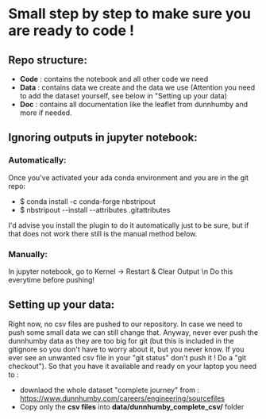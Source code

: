 # Small step by step to make sure you are ready to code ! 


## Repo structure: 
- **Code** : contains the notebook and all other code we need
- **Data** : contains data we create and the data we use (Attention you need to add the dataset yourself, see below in "Setting up your data)
- **Doc** : contains all documentation like the leaflet from dunnhumby and more if needed. 


## Ignoring outputs in jupyter notebook: 

### Automatically: 
Once you've activated your ada conda environment and you are in the git repo: 

- $ conda install -c conda-forge nbstripout 
- $ nbstripout --install --attributes .gitattributes


I'd advise you install the plugin to do it automatically just to be sure, but if that does not work there still is the manual method below. 

### Manually: 
In jupyter notebook, go to Kernel -> Restart & Clear Output \n
Do this everytime before pushing!


## Setting up your data:
Right now, no csv files are pushed to our repository. In case we need to push some small data we can still change that. Anyway, never ever push the dunnhumby data as they are too big for git (but this is included in the gitignore so you don't have to worry about it, but you never know. If you ever see an unwanted csv file in your "git status" don't push it ! Do a "git checkout"). So that you have it available and ready on your laptop you need to : 
- downlaod the whole dataset "complete journey" from : https://www.dunnhumby.com/careers/engineering/sourcefiles
- Copy only the **csv files** into **data/dunnhumby_complete_csv/** folder
